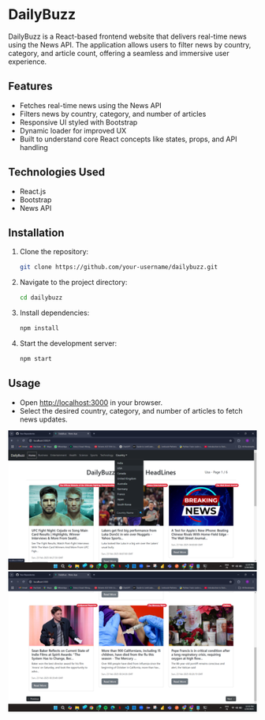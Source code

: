 # DailyBuzz

DailyBuzz is a React-based frontend website that delivers real-time news using the News API. The application allows users to filter news by country, category, and article count, offering a seamless and immersive user experience.

## Features
- Fetches real-time news using the News API
- Filters news by country, category, and number of articles
- Responsive UI styled with Bootstrap
- Dynamic loader for improved UX
- Built to understand core React concepts like states, props, and API handling

## Technologies Used
- React.js
- Bootstrap
- News API

## Installation

1. Clone the repository:
   ```sh
   git clone https://github.com/your-username/dailybuzz.git
   ```

2. Navigate to the project directory:
   ```sh
   cd dailybuzz
   ```

3. Install dependencies:
   ```sh
   npm install
   ```

4. Start the development server:
   ```sh
   npm start
   ```

## Usage

- Open [http://localhost:3000](http://localhost:3000) in your browser.
- Select the desired country, category, and number of articles to fetch news updates.

![image alt](https://github.com/Bahugun0042/DailyBuzz/blob/ff06d0fb281f0cf9dc67d410ec8c1d948e064caf/Screenshot%20(1).png)
![image alt](https://github.com/Bahugun0042/DailyBuzz/blob/ff06d0fb281f0cf9dc67d410ec8c1d948e064caf/Screenshot%20(2).png)

